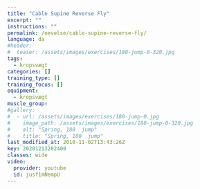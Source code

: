 ```yaml
---
title: "Cable Supine Reverse Fly"
excerpt: ""
instructions: ""
permalink: /oevelse/cable-supine-reverse-fly/
language: da
#header:
#  teaser: /assets/images/exercises/180-jump-0-320.jpg
tags:
  - kropsvægt
categories: []
training_type: [] 
training_focus: []
equipment:
  - kropsvægt
muscle_group:
#gallery:
#  - url: /assets/images/exercises/180-jump-0.jpg
#    image_path: /assets/images/exercises/180-jump-0-320.jpg
#    alt: "Spring, 180  jump"
#    title: "Spring, 180  jump"
last_modified_at: 2010-11-02T13:43:26Z
key: 20201213202400
classes: wide
video:
  provider: youtube
  id: jusf1mNempU
---
```

